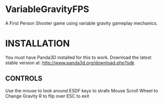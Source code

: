 VariableGravityFPS
==================

A First Person Shooter game using variable gravity gameplay mechanics.

INSTALLATION
========
You must have Panda3D installed for this to work. Download the latest stable version at:
http://www.panda3d.org/download.php?sdk

CONTROLS
--------
Use the mouse to look around
ESDF keys to strafe
Mouse Scroll Wheel to Change Gravity
R to flip over
ESC to exit
